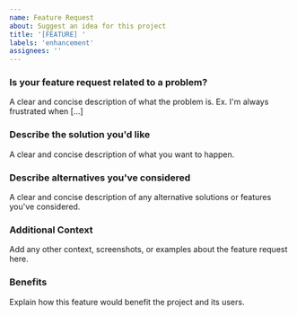 ```yaml
---
name: Feature Request
about: Suggest an idea for this project
title: '[FEATURE] '
labels: 'enhancement'
assignees: ''
---
```


### Is your feature request related to a problem?
A clear and concise description of what the problem is. Ex. I'm always frustrated when [...]

### Describe the solution you'd like
A clear and concise description of what you want to happen.

### Describe alternatives you've considered
A clear and concise description of any alternative solutions or features you've considered.

### Additional Context
Add any other context, screenshots, or examples about the feature request here.

### Benefits
Explain how this feature would benefit the project and its users.
